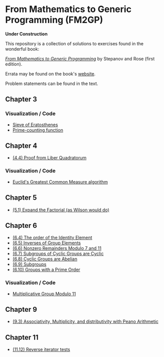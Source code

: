 From Mathematics to Generic Programming (FM2GP)
==========

**Under Construction**

This repository is a collection of solutions to exercises found in the wonderful book:

[_From Mathematics to Generic Programming_](https://www.amazon.com/Mathematics-Generic-Programming-Alexander-Stepanov/dp/0321942043) by Stepanov and Rose (first edition).

Errata may be found on the book's [website](http://www.fm2gp.com/).

Problem statements can be found in the text.

## Chapter 3

### Visualization / Code

* [Sieve of Eratosthenes](https://bl.ocks.org/bmershon/8bed98a4633d86403e1ca56165cda6da)
* [Prime-counting function](https://bl.ocks.org/bmershon/e15a65d5599870a860de734f2ef09cde)

## Chapter 4

* [(4.4) Proof from Liber Quadratorum](https://github.com/bmershon/fm2gp/blob/master/solutions/4_4.pdf)

### Visualization / Code

* [Euclid's Greatest Common Measure algorithm](https://bl.ocks.org/bmershon/496aa57731fdc6b83b0d7ea8d75cda62)

## Chapter 5

* [(5.1) Expand the Factorial (as Wilson would do)](https://github.com/bmershon/fm2gp/blob/master/solutions/5_1.pdf)

## Chapter 6

* [(6.4) The order of the Identity Element](https://github.com/bmershon/fm2gp/blob/master/solutions/6_4.pdf)
* [(6.5) Inverses of Group Elements](https://github.com/bmershon/fm2gp/blob/master/solutions/6_5.pdf)
* [(6.6) Nonzero Remainders Modulo 7 and 11](https://github.com/bmershon/fm2gp/blob/master/solutions/6_6.pdf)
* [(6.7) Subgroups of Cyclic Groups are Cyclic](https://github.com/bmershon/fm2gp/blob/master/solutions/6_7.pdf)
* [(6.8) Cyclic Groups are Abelian](https://github.com/bmershon/fm2gp/blob/master/solutions/6_8.pdf)
* [(6.9) Subgroups](https://github.com/bmershon/fm2gp/blob/master/solutions/6_9.pdf)
* [(6.10) Groups with a Prime Order](https://github.com/bmershon/fm2gp/blob/master/solutions/6_10.pdf)

### Visualization / Code

* [Multiplicative Group Modulo 11](https://bl.ocks.org/bmershon/7938f064dc2202364cdd52acbd24805d)

## Chapter 9

* [(9.3) Associativity, Multiplicity, and distributivity with Peano Arithmetic](https://github.com/bmershon/fm2gp/blob/master/solutions/9_3.pdf)

## Chapter 11

* [(11.12) Reverse iterator tests](https://github.com/bmershon/fm2gp/blob/master/solutions/11_12.pdf)
